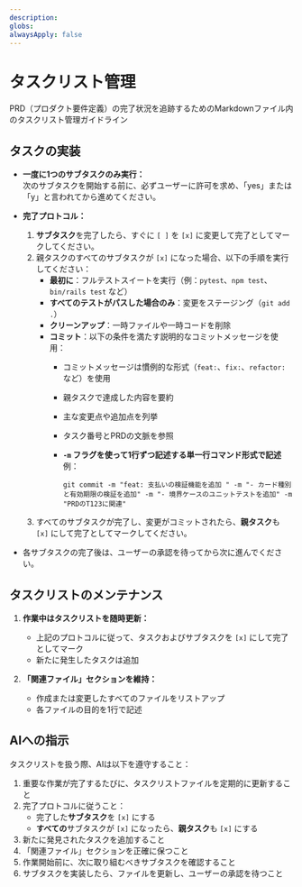 ```yaml
---
description: 
globs: 
alwaysApply: false
---
```

# タスクリスト管理

PRD（プロダクト要件定義）の完了状況を追跡するためのMarkdownファイル内のタスクリスト管理ガイドライン

## タスクの実装

- **一度に1つのサブタスクのみ実行：**  
  次のサブタスクを開始する前に、必ずユーザーに許可を求め、「yes」または「y」と言われてから進めてください。

- **完了プロトコル：**  
  1. **サブタスク**を完了したら、すぐに `[ ]` を `[x]` に変更して完了としてマークしてください。
  2. 親タスクのすべてのサブタスクが `[x]` になった場合、以下の手順を実行してください：
     - **最初に**：フルテストスイートを実行（例：`pytest`、`npm test`、`bin/rails test` など）
     - **すべてのテストがパスした場合のみ**：変更をステージング（`git add .`）
     - **クリーンアップ**：一時ファイルや一時コードを削除
     - **コミット**：以下の条件を満たす説明的なコミットメッセージを使用：
       - コミットメッセージは慣例的な形式（`feat:`、`fix:`、`refactor:` など）を使用
       - 親タスクで達成した内容を要約
       - 主な変更点や追加点を列挙
       - タスク番号とPRDの文脈を参照
       - **`-m` フラグを使って1行ずつ記述する単一行コマンド形式で記述** 例：

         ```
         git commit -m "feat: 支払いの検証機能を追加 " -m "- カード種別と有効期限の検証を追加" -m "- 境界ケースのユニットテストを追加" -m "PRDのT123に関連"
         ```
  3. すべてのサブタスクが完了し、変更がコミットされたら、**親タスク**も `[x]` にして完了としてマークしてください。

- 各サブタスクの完了後は、ユーザーの承認を待ってから次に進んでください。

## タスクリストのメンテナンス

1. **作業中はタスクリストを随時更新：**
   - 上記のプロトコルに従って、タスクおよびサブタスクを `[x]` にして完了としてマーク
   - 新たに発生したタスクは追加

2. **「関連ファイル」セクションを維持：**
   - 作成または変更したすべてのファイルをリストアップ
   - 各ファイルの目的を1行で記述

## AIへの指示

タスクリストを扱う際、AIは以下を遵守すること：

1. 重要な作業が完了するたびに、タスクリストファイルを定期的に更新すること
2. 完了プロトコルに従うこと：
   - 完了した**サブタスク**を `[x]` にする
   - **すべての**サブタスクが `[x]` になったら、**親タスク**も `[x]` にする
3. 新たに発見されたタスクを追加すること
4. 「関連ファイル」セクションを正確に保つこと
5. 作業開始前に、次に取り組むべきサブタスクを確認すること
6. サブタスクを実装したら、ファイルを更新し、ユーザーの承認を待つこと